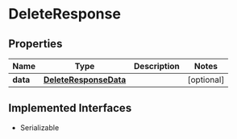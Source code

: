 

# DeleteResponse


## Properties

Name | Type | Description | Notes
------------ | ------------- | ------------- | -------------
**data** | [**DeleteResponseData**](DeleteResponseData.md) |  |  [optional]


## Implemented Interfaces

* Serializable


